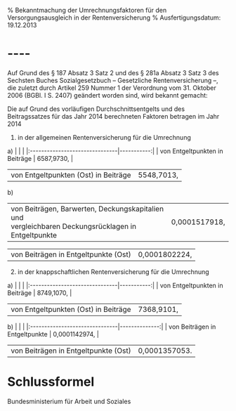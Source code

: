 % Bekanntmachung der Umrechnungsfaktoren für den Versorgungsausgleich in der Rentenversicherung
% Ausfertigungsdatum: 19.12.2013
 
# ----

Auf Grund des § 187 Absatz 3 Satz 2 und des § 281a Absatz 3 Satz 3 des Sechsten Buches Sozialgesetzbuch – Gesetzliche Rentenversicherung –, die zuletzt durch Artikel 259 Nummer 1 der Verordnung vom 31. Oktober 2006 (BGBl. I S. 2407) geändert worden sind, wird bekannt gemacht:

Die auf Grund des vorläufigen Durchschnittsentgelts und des Beitragssatzes für das Jahr 2014 berechneten Faktoren betragen im Jahr 2014

1. in der allgemeinen Rentenversicherung für die Umrechnung

a) |                                |            |
|:-------------------------------|-----------:|
| von Entgeltpunkten in Beiträge | 6587,9730, |

|                                      |            |
|:-------------------------------------|-----------:|
| von Entgeltpunkten (Ost) in Beiträge | 5548,7013, |

b) <table width="100%" style="border: none;"><tbody><tr class="odd"><td style="text-align: left;">von Beiträgen, Barwerten, Deckungskapitalien und<br />
vergleichbaren Deckungsrücklagen in Entgeltpunkte</td><td style="text-align: right;">0,0001517918,</td></tr></tbody></table>

|                                      |               |
|:-------------------------------------|--------------:|
| von Beiträgen in Entgeltpunkte (Ost) | 0,0001802224, |

2. in der knappschaftlichen Rentenversicherung für die Umrechnung

a) |                                |            |
|:-------------------------------|-----------:|
| von Entgeltpunkten in Beiträge | 8749,1070, |

|                                      |            |
|:-------------------------------------|-----------:|
| von Entgeltpunkten (Ost) in Beiträge | 7368,9101, |

b) |                                |               |
|:-------------------------------|--------------:|
| von Beiträgen in Entgeltpunkte | 0,0001142974, |

|                                      |               |
|:-------------------------------------|--------------:|
| von Beiträgen in Entgeltpunkte (Ost) | 0,0001357053. |

# Schlussformel

Bundesministerium für Arbeit und Soziales
